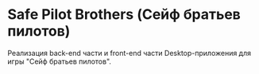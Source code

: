 Safe Pilot Brothers (Сейф братьев пилотов)
========================
Реализация back-end части и front-end части Desktop-приложения для игры "Сейф братьев пилотов".